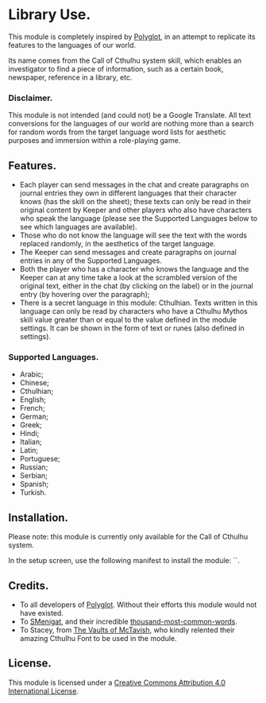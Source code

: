 # Library Use.
This module is completely inspired by [Polyglot](https://github.com/League-of-Foundry-Developers/fvtt-module-polyglot), in an attempt to replicate its features to the languages of our world.

Its name comes from the Call of Cthulhu system skill, which enables an investigator to find a piece of information, such as a certain book, newspaper, reference in a library, etc.

### Disclaimer.
This module is not intended (and could not) be a Google Translate. All text conversions for the languages of our world are nothing more than a search for random words from the target language word lists for aesthetic purposes and immersion within a role-playing game.

## Features.
- Each player can send messages in the chat and create paragraphs on journal entries they own in different languages that their character knows (has the skill on the sheet); these texts can only be read in their original content by Keeper and other players who also have characters who speak the language (please see the Supported Languages below to see which languages are available).
- Those who do not know the language will see the text with the words replaced randomly, in the aesthetics of the target language.
- The Keeper can send messages and create paragraphs on journal entries in any of the Supported Languages.
- Both the player who has a character who knows the language and the Keeper can at any time take a look at the scrambled version of the original text, either in the chat (by clicking on the label) or in the journal entry (by hovering over the paragraph);
- There is a secret language in this module: Cthulhian. Texts written in this language can only be read by characters who have a Cthulhu Mythos skill value greater than or equal to the value defined in the module settings. It can be shown in the form of text or runes (also defined in settings).

### Supported Languages.
- Arabic;
- Chinese;
- Cthulhian;
- English;
- French;
- German;
- Greek;
- Hindi;
- Italian;
- Latin;
- Portuguese;
- Russian;
- Serbian;
- Spanish;
- Turkish.

## Installation.
Please note: this module is currently only available for the Call of Cthulhu system.

In the setup screen, use the following manifest to install the module: ``.

## Credits.
- To all developers of [Polyglot](https://github.com/League-of-Foundry-Developers/fvtt-module-polyglot). Without their efforts this module would not have existed.
- To [SMenigat](https://github.com/SMenigat), and their incredible [thousand-most-common-words](https://github.com/SMenigat/thousand-most-common-words).
- To Stacey, from [The Vaults of McTavish](https://thevaultsofmctavish.com/), who kindly relented their amazing Cthulhu Font to be used in the module.

## License.
This module is licensed under a [Creative Commons Attribution 4.0 International License](https://creativecommons.org/licenses/by/4.0/).
